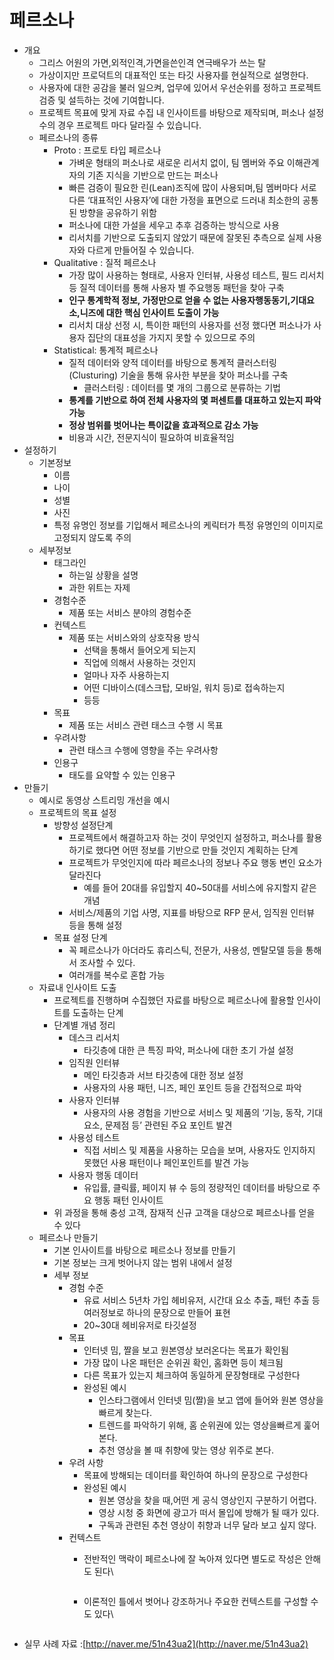# 페르소나

* 개요
  * 그리스 어원의 가면,외적인격,가면을쓴인격 연극배우가 쓰는 탈
  * 가상이지만 프로덕트의 대표적인 또는 타깃 사용자를 현실적으로 설명한다.
  * 사용자에 대한 공감을 불러 일으켜, 업무에 있어서 우선순위를 정하고 프로젝트 검증 및 설득하는 것에 기여합니다.
  * 프로젝트 목표에 맞게 자료 수집 내 인사이트를 바탕으로 제작되며, 퍼소나 설정 수의 경우 프로젝트 마다 달라질 수 있습니다.
  * 페르소나의 종류
    * Proto : 프로토 타입 페르소나
      * 가벼운 형태의 퍼소나로 새로운 리서치 없이, 팀 멤버와 주요 이해관계자의 기존 지식을 기반으로 만드는 퍼소나
      * 빠른 검증이 필요한 린(Lean)조직에 많이 사용되며,팀 멤버마다 서로 다른 ‘대표적인 사용자’에 대한 가정을 표면으로 드러내 최소한의 공통된 방향을 공유하기 위함
      * 퍼소나에 대한 가설을 세우고 추후 검증하는 방식으로 사용
      * 리서치를 기반으로 도출되지 않았기 때문에 잘못된 추측으로 실제 사용자와 다르게 만들어질 수 있습니다.
    * Qualitative : 질적 페르소나
      * 가장 많이 사용하는 형태로, 사용자 인터뷰, 사용성 테스트, 필드 리서치 등 질적 데이터를 통해 사용자 별 주요행동 패턴을 찾아 구축
      * **인구 통계학적 정보, 가정만으로 얻을 수 없는 사용자행동동기,기대요소,니즈에 대한 핵심 인사이트 도출이 가능**
      * 리서치 대상 선정 시, 특이한 패턴의 사용자를 선정 했다면 퍼소나가 사용자 집단의 대표성을 가지지 못할 수 있으므로 주의
    * Statistical: 통계적 페르소나
      * 질적 데이터와 양적 데이터를 바탕으로 통계적 클러스터링(Clusturing) 기술을 통해 유사한 부분을 찾아 퍼소나를 구축
        * 클러스터링 : 데이터를 몇 개의 그룹으로 분류하는 기법
      * **통계를 기반으로 하여 전체 사용자의 몇 퍼센트를 대표하고 있는지 파악 가능**
      * **정상 범위를 벗어나는 특이값을 효과적으로 감소 가능**
      * 비용과 시간, 전문지식이 필요하여 비효율적임
* 설정하기
  * 기본정보
    * 이름
    * 나이
    * 성별
    * 사진
    * 특정 유명인 정보를 기입해서 페르소나의 케릭터가 특정 유명인의 이미지로 고정되지 않도록 주의
  * 세부정보
    * 태그라인
      * 하는일 상황을 설명
      * 과한 위트는 자제
    * 경험수준
      * 제품 또는 서비스 분야의 경험수준
    * 컨텍스트
      * 제품 또는 서비스와의 상호작용 방식
        * 선택을 통해서 들어오게 되는지
        * 직업에 의해서 사용하는 것인지
        * 얼마나 자주 사용하는지
        * 어떤 디바이스(데스크탑, 모바일, 워치 등)로 접속하는지
        * 등등
    * 목표
      * 제품 또는 서비스 관련 태스크 수행 시 목표
    * 우려사항
      * 관련 태스크 수행에 영향을 주는 우려사항
    * 인용구
      * 태도를 요약할 수 있는 인용구
* 만들기
  * 예시로 동영상 스트리밍 개선을 예시
  * 프로젝트의 목표 설정
    * 방향성 설정단계
      * 프로젝트에서 해결하고자 하는 것이 무엇인지 설정하고, 퍼소나를 활용하기로 했다면 어떤 정보를 기반으로 만들 것인지 계획하는 단계
      * 프로젝트가 무엇인지에 따라 페르소나의 정보나 주요 행동 변인 요소가 달라진다
        * 예를 들어 20대를 유입할지 40\~50대를 서비스에 유지할지 같은 개념
      * 서비스/제품의 기업 사명, 지표를 바탕으로 RFP 문서, 임직원 인터뷰 등을 통해 설정
    * 목표 설정 단계
      * 꼭 페르소나가 아더라도 휴리스틱, 전문가, 사용성, 멘탈모델 등을 통해서 조사할 수 있다.
      * 여러개를 복수로 혼합 가능
  * 자료내 인사이트 도출
    * 프로젝트를 진행하며 수집했던 자료를 바탕으로 페르소나에 활용할 인사이트를 도출하는 단계
    * 단계별 개념 정리
      * 데스크 리서치
        * 타깃층에 대한 큰 특징 파악, 퍼소나에 대한 초기 가설 설정
      * 임직원 인터뷰
        * 메인 타깃층과 서브 타깃층에 대한 정보 설정
        * 사용자의 사용 패턴, 니즈, 페인 포인트 등을 간접적으로 파악
      * 사용자 인터뷰
        * 사용자의 사용 경험을 기반으로 서비스 및 제품의 ‘기능, 동작, 기대요소, 문제점 등’ 관련된 주요 포인트 발견
      * 사용성 테스트
        * 직접 서비스 및 제품을 사용하는 모습을 보며, 사용자도 인지하지 못했던 사용 패턴이나 페인포인트를 발견 가능
      * 사용자 행동 데이터
        * 유입률, 클릭률, 페이지 뷰 수 등의 정량적인 데이터를 바탕으로 주요 행동 패턴 인사이트
    * 위 과정을 통해 충성 고객, 잠재적 신규 고객을 대상으로 페르소나를 얻을 수 있다
  * 페르소나 만들기
    * 기본 인사이트를 바탕으로 페르소나 정보를 만들기
    * 기본 정보는 크게 벗어나지 않는 범위 내에서 설정
    * 세부 정보
      * 경험 수준
        * 유료 서비스 5년차 가입 헤비유저, 시간대 요소 추출, 패턴 추출 등 여러정보로 하나의 문장으로 만들어 표현
        * 20\~30대 헤비유저로 타깃설정
      * 목표
        * 인터넷 밈, 짤을 보고 원본영상 보러온다는 목표가 확인됨
        * 가장 많이 나온 패턴은 순위권 확인, 홈화면 등이 체크됨
        * 다른 목표가 있는지 체크하여 동일하게 문장형태로 구성한다
        * 완성된 예시
          * 인스타그램에서 인터넷 밈(짤)을 보고 앱에 들어와 원본 영상을 빠르게 찾는다.
          * 트렌드를 파악하기 위해, 홈 순위권에 있는 영상을빠르게 훑어본다.
          * 추천 영상을 볼 때 취향에 맞는 영상 위주로 본다.
      * 우려 사항
        * 목표에 방해되는 데이터를 확인하여 하나의 문장으로 구성한다
        * 완성된 예시
          * 원본 영상을 찾을 때,어떤 게 공식 영상인지 구분하기 어렵다.
          * 영상 시청 중 화면에 광고가 떠서 몰입에 방해가 될 때가 있다.
          * 구독과 관련된 추천 영상이 취향과 너무 달라 보고 싶지 않다.
      * 컨텍스트
        *   전반적인 맥락이 페르소나에 잘 녹아져 있다면 별도로 작성은 안해도 된다\


            <figure><img src="https://file.notion.so/f/s/d3296ecc-3cce-4cfe-9082-bc317c3b4df7/%E1%84%89%E1%85%B3%E1%84%8F%E1%85%B3%E1%84%85%E1%85%B5%E1%86%AB%E1%84%89%E1%85%A3%E1%86%BA_2023-05-03_%E1%84%8B%E1%85%A9%E1%84%92%E1%85%AE_6.10.16.png?id=aae78570-2e5a-4869-a0e7-e7bcafef89f7&#x26;table=block&#x26;spaceId=72d2560e-b4fe-4909-9fbb-0acc6bb93317&#x26;expirationTimestamp=1683279110374&#x26;signature=Sqgf2y9wI3BnfPWaisS0rbKA3CGrlxamXzO400IhDvU&#x26;downloadName=%E1%84%89%E1%85%B3%E1%84%8F%E1%85%B3%E1%84%85%E1%85%B5%E1%86%AB%E1%84%89%E1%85%A3%E1%86%BA+2023-05-03+%E1%84%8B%E1%85%A9%E1%84%92%E1%85%AE+6.10.16.png" alt=""><figcaption></figcaption></figure>
        *   이론적인 틀에서 벗어나 강조하거나 주요한 컨텍스트를 구성할 수도 있다\


            <figure><img src="https://file.notion.so/f/s/15f95356-482f-4e60-afaa-a3a2241ab791/%E1%84%89%E1%85%B3%E1%84%8F%E1%85%B3%E1%84%85%E1%85%B5%E1%86%AB%E1%84%89%E1%85%A3%E1%86%BA_2023-05-03_%E1%84%8B%E1%85%A9%E1%84%92%E1%85%AE_6.10.23.png?id=01f5eea8-387a-4c2e-a0be-361400dcc6bb&#x26;table=block&#x26;spaceId=72d2560e-b4fe-4909-9fbb-0acc6bb93317&#x26;expirationTimestamp=1683279153086&#x26;signature=0PfWwF-4bLCtQi8qEc7ONCusVGCzrje0Fa9KwHBsecA&#x26;downloadName=%E1%84%89%E1%85%B3%E1%84%8F%E1%85%B3%E1%84%85%E1%85%B5%E1%86%AB%E1%84%89%E1%85%A3%E1%86%BA+2023-05-03+%E1%84%8B%E1%85%A9%E1%84%92%E1%85%AE+6.10.23.png" alt=""><figcaption></figcaption></figure>
* 실무 사례 자료 :[http://naver.me/51n43ua2](http://naver.me/51n43ua2)

